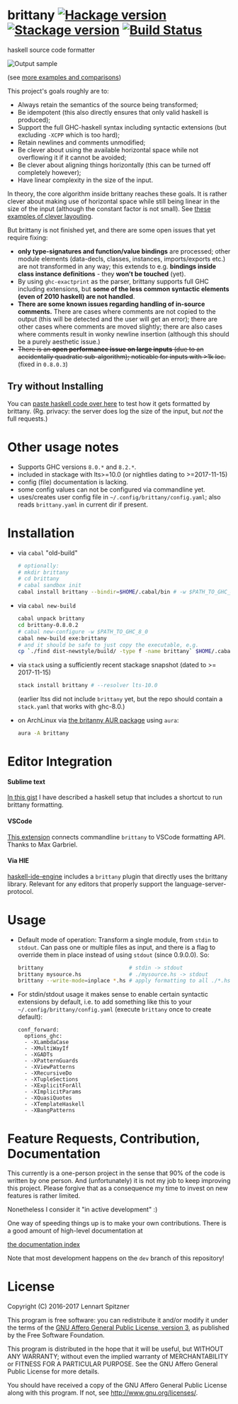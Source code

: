 # brittany [![Hackage version](https://img.shields.io/hackage/v/brittany.svg?label=Hackage)](https://hackage.haskell.org/package/brittany) [![Stackage version](https://www.stackage.org/package/brittany/badge/lts?label=Stackage)](https://www.stackage.org/package/brittany) [![Build Status](https://secure.travis-ci.org/lspitzner/brittany.svg?branch=master)](http://travis-ci.org/lspitzner/brittany) 
haskell source code formatter

![Output sample](https://github.com/lspitzner/brittany/raw/master/brittany-sample.gif)

(see [more examples and comparisons](/doc/showcases))

This project's goals roughly are to:

- Always retain the semantics of the source being transformed;
- Be idempotent (this also directly ensures that only valid haskell is
  produced);
- Support the full GHC-haskell syntax including syntactic extensions
  (but excluding `-XCPP` which is too hard);
- Retain newlines and comments unmodified;
- Be clever about using the available horizontal space while not overflowing
  it if it cannot be avoided;
- Be clever about aligning things horizontally (this can be turned off
  completely however);
- Have linear complexity in the size of the input.

In theory, the core algorithm inside brittany reaches these goals. It is rather
clever about making use of horizontal space while still being linear in the
size of the input (although the constant factor is not small). See
[these examples of clever layouting](/doc/showcases/Layout_Interactions.md).

But brittany is not finished yet, and there are some open issues that yet
require fixing:

- **only type-signatures and function/value bindings** are processed;
  other module elements (data-decls, classes, instances, imports/exports etc.)
  are not transformed in any way; this extends to e.g. **bindings inside class
  instance definitions** - they **won't be touched** (yet).
- By using `ghc-exactprint` as the parser, brittany supports full GHC 
  including extensions, but **some of the less common syntactic elements
  (even of 2010 haskell) are not handled**.
- **There are some known issues regarding handling of in-source comments.**
  There are cases where comments are not copied to the output (this will
  be detected and the user will get an error); there are other cases where
  comments are moved slightly; there are also cases where comments result in
  wonky newline insertion (although this should be a purely aesthetic issue.)
- ~~There is an **open performance issue on large inputs** (due to an
  accidentally quadratic sub-algorithm); noticable for inputs with >1k loc.~~
  (fixed in `0.8.0.3`)

## Try without Installing

You can [paste haskell code over here](https://hexagoxel.de/brittany/)
to test how it gets formatted by brittany. (Rg. privacy: the server does
log the size of the input, but _not_ the full requests.)

# Other usage notes

- Supports GHC versions `8.0.*` and `8.2.*`.
- included in stackage with lts>=10.0 (or nightlies dating to >=2017-11-15)
- config (file) documentation is lacking.
- some config values can not be configured via commandline yet.
- uses/creates user config file in `~/.config/brittany/config.yaml`;
  also reads `brittany.yaml` in current dir if present.

# Installation

- via `cabal` "old-build"

    ~~~~.sh
    # optionally:
    # mkdir brittany
    # cd brittany
    # cabal sandbox init
    cabal install brittany --bindir=$HOME/.cabal/bin # -w $PATH_TO_GHC_8_0
    ~~~~

- via `cabal new-build`

    ~~~~.sh
    cabal unpack brittany
    cd brittany-0.8.0.2
    # cabal new-configure -w $PATH_TO_GHC_8_0
    cabal new-build exe:brittany
    # and it should be safe to just copy the executable, e.g.
    cp `./find dist-newstyle/build/ -type f -name brittany` $HOME/.cabal/bin/
    ~~~~

- via `stack` using a sufficiently recent stackage snapshot (dated to >= 2017-11-15)

    ~~~~.sh
    stack install brittany # --resolver lts-10.0
    ~~~~

    (earlier ltss did not include `brittany` yet, but the repo should contain a
    `stack.yaml` that works with ghc-8.0.)

- on ArchLinux via [the britanny AUR package](https://aur.archlinux.org/packages/brittany/)
  using `aura`:
    ~~~~.sh
    aura -A brittany
    ~~~~

# Editor Integration

#### Sublime text
  [In this gist](https://gist.github.com/lspitzner/097c33177248a65e7657f0c6d0d12075)
  I have described a haskell setup that includes a shortcut to run brittany formatting.
#### VSCode
  [This extension](https://marketplace.visualstudio.com/items?itemName=MaxGabriel.brittany)
  connects commandline `brittany` to VSCode formatting API. Thanks to Max Garbriel.
#### Via HIE
  [haskell-ide-engine](https://github.com/haskell/haskell-ide-engine)
  includes a `brittany` plugin that directly uses the brittany library.
  Relevant for any editors that properly support the language-server-protocol.

# Usage

- Default mode of operation: Transform a single module, from `stdin` to `stdout`.
  Can pass one or multiple files as input, and there is a flag to override them
  in place instead of using `stdout` (since 0.9.0.0). So:
  
    ~~~~ .sh
    brittany                           # stdin -> stdout
    brittany mysource.hs               # ./mysource.hs -> stdout
    brittany --write-mode=inplace *.hs # apply formatting to all ./*.hs inplace
    ~~~~
    
- For stdin/stdout usage it makes sense to enable certain syntactic extensions
  by default, i.e. to add something like this to your
  `~/.config/brittany/config.yaml` (execute `brittany` once to create default):

    ~~~~
    conf_forward:
      options_ghc:
      - -XLambdaCase
      - -XMultiWayIf
      - -XGADTs
      - -XPatternGuards
      - -XViewPatterns
      - -XRecursiveDo
      - -XTupleSections
      - -XExplicitForAll
      - -XImplicitParams
      - -XQuasiQuotes
      - -XTemplateHaskell
      - -XBangPatterns
    ~~~~

# Feature Requests, Contribution, Documentation

This currently is a one-person project in the sense that 90% of the code is
written by one person. And (unfortunately) it is not my job to keep improving
this project. Please forgive that as a consequence my time to invest on new
features is rather limited.

Nonetheless I consider it "in active development" :)

One way of speeding things up is to make your own contributions. There is
a good amount of high-level documentation at

[the documentation index](doc/implementation/index.md)

Note that most development happens on the `dev` branch of this repository!

# License

Copyright (C) 2016-2017 Lennart Spitzner

This program is free software: you can redistribute it and/or modify
it under the terms of the
[GNU Affero General Public License, version 3](http://www.gnu.org/licenses/agpl-3.0.html),
as published by the Free Software Foundation.

This program is distributed in the hope that it will be useful,
but WITHOUT ANY WARRANTY; without even the implied warranty of
MERCHANTABILITY or FITNESS FOR A PARTICULAR PURPOSE.  See the
GNU Affero General Public License for more details.

You should have received a copy of the GNU Affero General Public License
along with this program.  If not, see <http://www.gnu.org/licenses/>.
